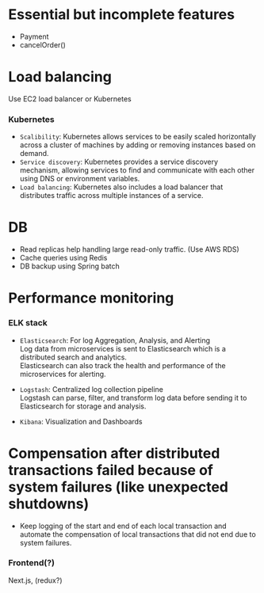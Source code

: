 # Essential but incomplete features
- Payment
- cancelOrder()

# Load balancing
Use EC2 load balancer or Kubernetes
### Kubernetes
- `Scalibility`: Kubernetes allows services to be easily scaled horizontally across a cluster of machines by adding or removing instances based on demand.
- `Service discovery`: Kubernetes provides a service discovery mechanism, allowing services to find and communicate with each other using DNS or environment variables.
- `Load balancing`: Kubernetes also includes a load balancer that distributes traffic across multiple instances of a service.
# DB
- Read replicas help handling large read-only traffic. (Use AWS RDS)
- Cache queries using Redis
- DB backup using Spring batch

# Performance monitoring
### ELK stack
- `Elasticsearch`: For log Aggregation, Analysis, and Alerting<br>
Log data from microservices is sent to Elasticsearch which is a distributed search and analytics.<br>
Elasticsearch can also track the health and performance of the microservices for alerting.

- `Logstash`: Centralized log collection pipeline<br>
Logstash can parse, filter, and transform log data before sending it to Elasticsearch for storage and analysis.

- `Kibana`: Visualization and Dashboards

# Compensation after distributed transactions failed because of system failures (like unexpected shutdowns)
- Keep logging of the start and end of each local transaction and automate the compensation of local transactions that did not end due to system failures.


### Frontend(?)
Next.js, (redux?)
